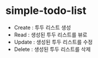 # simple-todo-list

- Create : 투두 리스트 생성 
- Read : 생성된 투두 리스트를 뷰로
- Update : 생성된 투두 리스트를 수정
- Delete : 생성된 투두 리스트를 삭제
